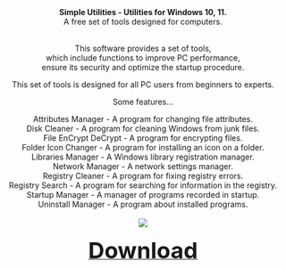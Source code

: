 <div align=center><b>Simple Utilities - Utilities for Windows 10, 11.</b><br>
A free set of tools designed for computers.<br><br>

This software provides a set of tools,<br>
which include functions to improve PC performance,<br>
ensure its security and optimize the startup procedure.<br>

This set of tools is designed for all PC users from beginners to experts.<br>

Some features...<br>

Attributes Manager - A program for changing file attributes.<br>
Disk Cleaner - A program for cleaning Windows from junk files.<br>
File EnCrypt DeCrypt - A program for encrypting files.<br>
Folder Icon Changer - A program for installing an icon on a folder.<br>
Libraries Manager - A Windows library registration manager.<br>
Network Manager - A network settings manager.<br>
Registry Cleaner - A program for fixing registry errors.<br>
Registry Search - A program for searching for information in the registry.<br>
Startup Manager - A manager of programs recorded in startup.<br>
Uninstall Manager - A program about installed programs.<br>
<br>
<img src=https://github.com/markovuser/Simple-Utilities/releases/download/latest/su.jpg><br><br>
<a href="https://github.com/markovuser/Simple-Utilities/releases/download/latest/Simple.Utilities.setup.exe" target="_blank" title="FileList"><b><span style="font-display:auto;font-size: 40px;">Download</span></b></a></div>

